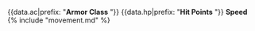 {{data.ac|prefix: "**Armor Class** "}}
{{data.hp|prefix: "**Hit Points** "}}
**Speed** {% include "movement.md" %}